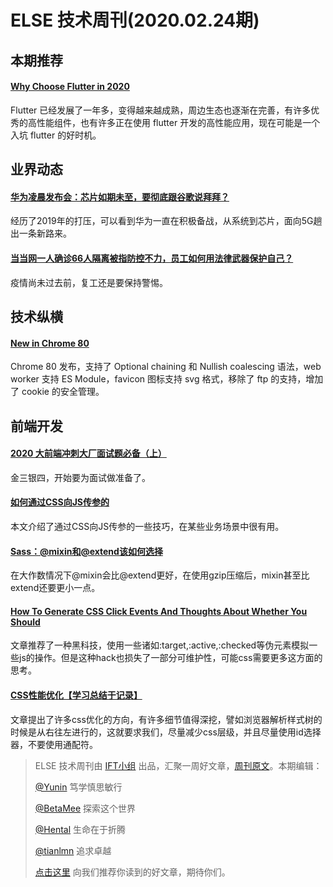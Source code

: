# ELSE 技术周刊(2020.02.24期)

## 本期推荐

#### [Why Choose Flutter in 2020](https://levelup.gitconnected.com/why-choose-flutter-in-2020-22d87e60200a)

Flutter 已经发展了一年多，变得越来越成熟，周边生态也逐渐在完善，有许多优秀的高性能组件，也有许多正在使用 flutter 开发的高性能应用，现在可能是一个入坑 flutter 的好时机。

## 业界动态

#### [华为凌晨发布会：芯片如期未至，要彻底跟谷歌说拜拜？](https://mp.weixin.qq.com/s/petQ8PVjEpocioLS4fbQ_Q)

经历了2019年的打压，可以看到华为一直在积极备战，从系统到芯片，面向5G趟出一条新路来。

#### [当当网一人确诊66人隔离被指防控不力，员工如何用法律武器保护自己？](https://mp.weixin.qq.com/s/uygP-Sr7S-Z1UF2inUHJNg)

疫情尚未过去前，复工还是要保持警惕。

## 技术纵横

#### [New in Chrome 80](https://developers.google.com/web/updates/2020/02/nic80)

Chrome 80 发布，支持了 Optional chaining 和 Nullish coalescing 语法，web worker 支持 ES Module，favicon 图标支持 svg 格式，移除了 ftp 的支持，增加了 cookie 的安全管理。

## 前端开发

#### [2020 大前端冲刺大厂面试题必备（上）](https://mp.weixin.qq.com/s/8GJhks2F-XJPJiAZinzWHQ)

金三银四，开始要为面试做准备了。

#### [如何通过CSS向JS传参的](https://mp.weixin.qq.com/s/IKV4L2MV9PuJP12Yw1jH4g)

本文介绍了通过CSS向JS传参的一些技巧，在某些业务场景中很有用。


#### [Sass：@mixin和@extend该如何选择](https://www.w3cplus.com/preprocessor/sass-mixin-or-extend.html)

在大作数情况下@mixin会比@extend更好，在使用gzip压缩后，mixin甚至比extend还要更小一点。

#### [How To Generate CSS Click Events And Thoughts About Whether You Should](http://vanseodesign.com/css/click-events/)

文章推荐了一种黑科技，使用一些诸如:target,:active,:checked等伪元素模拟一些js的操作。但是这种hack也损失了一部分可维护性，可能css需要更多这方面的思考。

#### [CSS性能优化【学习总结于记录】](https://blog.csdn.net/weixin_43883485/article/details/103504171)

文章提出了许多css优化的方向，有许多细节值得深挖，譬如浏览器解析样式树的时候是从右往左进行的，这就要求我们，尽量减少css层级，并且尽量使用id选择器，不要使用通配符。

> ELSE 技术周刊由 [IFT小组](https://github.com/CtripFE) 出品，汇聚一周好文章，[周刊原文](https://zhuanlan.zhihu.com/p/103595893)。本期编辑：
>
> [@Yunin](https://github.com/Yunin) 笃学慎思敏行
>
> [@BetaMee](https://github.com/BetaMee) 探索这个世界
>
> [@Hental](https://github.com/Hental) 生命在于折腾
>
> [@tianlmn](https://github.com/tianlmn) 追求卓越
>
> [点击这里](https://github.com/CtripFE/fe-weekly/issues) 向我们推荐你读到的好文章，期待你们。